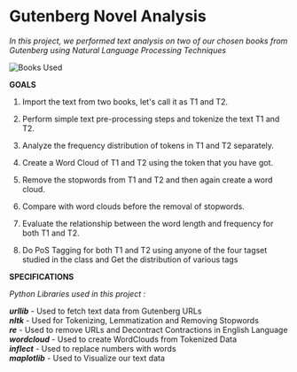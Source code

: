 
# Gutenberg Novel Analysis

*In this project, we performed text analysis on two of our chosen books from Gutenberg using Natural Language Processing Techniques*

![Books Used](https://user-images.githubusercontent.com/65908705/107999517-8dc02e00-700d-11eb-961b-8e64e012d5db.png)

**GOALS**

1.  Import the text from two books, let's call it as T1 and T2.
    
2.  Perform simple text pre-processing steps and tokenize the text T1 and T2.
    
3.  Analyze the frequency distribution of tokens in T1 and T2 separately.
    
4.  Create a Word Cloud of T1 and T2 using the token that you have got.
    
5.  Remove the stopwords from T1 and T2 and then again create a word cloud.
    
6.  Compare with word clouds before the removal of stopwords.
    
7.  Evaluate the relationship between the word length and frequency for both T1 and T2.
    
8.  Do PoS Tagging for both T1 and T2 using anyone of the four tagset studied in the class and Get the distribution of various tags


**SPECIFICATIONS**

*Python Libraries used in this project :*

***urllib*** - Used to fetch text data from Gutenberg URLs  
***nltk*** - Used for Tokenizing, Lemmatization and Removing Stopwords  
***re*** - Used to remove URLs and Decontract Contractions in English Language 
***wordcloud*** - Used to create WordClouds from Tokenized Data  
***inflect*** - Used to replace numbers with words  
***maplotlib*** - Used to Visualize our text data
